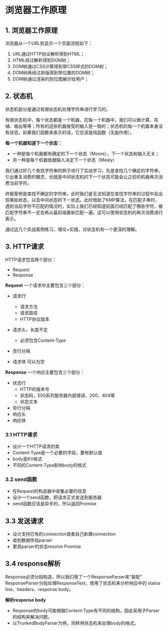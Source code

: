 # 浏览器工作原理

## 1. 浏览器工作原理
浏览器从一个URL到显示一个页面流程如下：
1. URL通过HTTP协议解析得到HTML；
2. HTML经过解析得到DOM树；
3. DOM树通过CSS计算得到带CSS样式的DOM树；
4. DOM树再经过排版得到带位置的DOM树；
5. DOM树通过渲染的到位图展示给用户；

## 2. 状态机
状态机部分是通过有限状态机处理字符串进行学习的。

有限状态机中，每个状态都是一个机器，在每一个机器中，我们可以做计算、存储、输出等等；所有的这些机器接受的输入是一致的；状态机的每一个机器本身没有状态，如果我们函数来表示的话，它应该是纯函数（无副作用）。

**每一个机器知道下一个状态：**
* 一种是每个机器都有确定的下一个状态（Moore），下一个状态和输入无关；
* 另一种是每个机器依据输入决定下一个状态（Mealy）

我们通过好几个查找字符串的例子进行了实战学习，先是查找几个确定的字符串，引出重复消费的概念，也就是中间状态机的下一个状态可能会让之前的机器再次消费当前字符。

终极案例是查找不确定的字符串，此时我们是无法知道在查找字符串的过程中会出现哪些状态，以及中间状态的下一状态。此时借助了KMP算法，在匹配子串时，遇到当前字符不匹配的情况时，实际上我们已经知道前面已经匹配了哪些字符，被匹配字符串不一定会再从最前端重新匹配一遍。这可以使用状态机的再次消费进行表示。

通过这几个实战案例练习，理论+实践，对状态机有一个更深的理解。

## 3. HTTP请求

HTTP请求包含两个部分：
* Request
* Response

**Request**
一个请求中主要包含三个部分：
* 请求行
   * 请求方法
   * 请求路径
   * HTTP协议版本

* 请求头，长度不定
    * 必须包含Content-Type
* 空行分隔
* 请求体
    可以为空

**Response**
一个响应主要包含三个部分：
* 状态行
   * HTTP的版本号
   * 状态码，500系列服务器内部错误、200、404等
   * 状态文本
* 空行分隔
* 响应头
* 响应体

### 3.1 HTTP请求
* 设计一个HTTP请求的类
* Content-Type是一个必要的字段，要有默认值
* body是KV格式
* 不同的Content-Type影响body的格式

### 3.2 send函数
* 在Request的构造器中收集必要的信息
* 设计一个send函数，把请求正式发送到服务器
* send函数应该是异步的，所以返回Promise

## 3.3 发送请求
* 设计支持已有的connection或者自己新建connection
* 收到数据传给parser
* 更具parser的状态resolve Promise

## 3.4 response解析
Response必须分段构造，所以我们用了一个ResponseParser来“装配”
ResponseParser分段处理ResponseText，使用了状态机来分析响应中的
status line、headers、response body。

**解析response body**
* Response的body可能根据Content-Type有不同的结构，因此采用子Parser的结构来解决问题。
* 以TrunkedBodyParser为例，同样用状态机来处理body的格式。